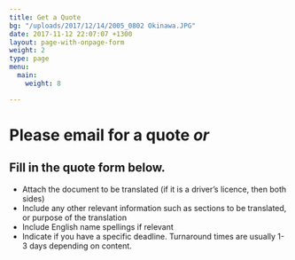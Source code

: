 ```yaml
---
title: Get a Quote
bg: "/uploads/2017/12/14/2005_0802 Okinawa.JPG"
date: 2017-11-12 22:07:07 +1300
layout: page-with-onpage-form
weight: 2
type: page
menu:
  main:
    weight: 8

---
```

# Please email for a quote _or_

## Fill in the quote form below.

* Attach the document to be translated (if it is a driver’s licence, then both sides)
* Include any other relevant information such as sections to be translated, or purpose of the translation
* Include English name spellings if relevant
* Indicate if you have a specific deadline. Turnaround times are usually 1-3 days depending on content.